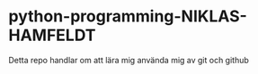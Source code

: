 # python-programming-NIKLAS-HAMFELDT

Detta repo handlar om att lära mig använda mig av git och github
